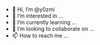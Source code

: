 - 👋 Hi, I’m @y0zmi
- 👀 I’m interested in ...
- 🌱 I’m currently learning ...
- 💞️ I’m looking to collaborate on ...
- 📫 How to reach me ...

<!---
y0zmi/y0zmi is a ✨ special ✨ repository because its `README.md` (this file) appears on your GitHub profile.
You can click the Preview link to take a look at your changes.
--->

